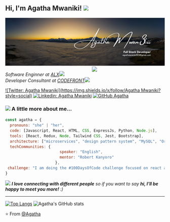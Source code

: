 <h2> Hi, I'm Agatha Mwaniki! <img src="https://media.giphy.com/media/mGcNjsfWAjY5AEZNw6/giphy.gif" width="50"></h2>
<img src="./banner.png" width="530">
<img align='right' src="https://media.giphy.com/media/ieyl9zmCjO4b4t6qoY/giphy.gif" width="230">
<p><em>Software Enginner at <a href="http://www.unb.br">ALX</a><img src="https://media.giphy.com/media/fYSnHlufseco8Fh93Z/giphy.gif" width="30"></br>Developer Consultant at <a href="https://codefront.co.ke/">CODEFRONT</a><img src="https://media.giphy.com/media/WUlplcMpOCEmTGBtBW/giphy.gif" width="30"> 
</em></p>

[![Twitter: Agatha Mwaniki](https://img.shields.io/x/follow/Agatha Mwaniki?style=social)](https://x.com/AgathaMwaniki)
[![Linkedin: Agatha Mwaniki](https://img.shields.io/badge/-agathamwaniki-blue?style=flat-square&logo=Linkedin&logoColor=white&link=https://www.linkedin.com/in/agatha-mwaniki/)](https://www.linkedin.com/in/agatha-mwaniki/)
[![GitHub Agatha](https://img.shields.io/github/followers/agatha?label=follow&style=social)](https://github.com/Mwan3kii)


### <img src="https://media.giphy.com/media/VgCDAzcKvsR6OM0uWg/giphy.gif" width="50"> A little more about me...  

```javascript
const agatha = {
  pronouns: "she" | "her",
  code: [Javascript, React, HTML, CSS, ExpressJs, Python, Node.js],
  tools: [React, Redux, Node, Tailwind CSS, Jest, Bootstrap],
  architecture: ["microservices", "design pattern system", "MySQL", "Oracle"],
  techCommunities: {
                        speaker: "English",
                        mentor: "Robert Kanyoro"
                      },
 challenge: "I am doing the #100DaysOfCode challenge focused on react and node.js"
}
```

<img src="https://media.giphy.com/media/LnQjpWaON8nhr21vNW/giphy.gif" width="60"> <em><b>I love connecting with different people</b> so if you want to say <b>hi, I'll be happy to meet you more!</b> :)</em>

---

[![Top Langs](https://github-readme-stats.vercel.app/api/top-langs/?username=Mwan3kii)](https://github.com/anuraghazra/github-readme-stats)
![Agatha's GitHub stats](https://github-readme-stats.vercel.app/api?username=Mwan3kii&show_icons=true&theme=radical)


⭐️ From [@Agatha](https://github.com/Mwan3kii)
